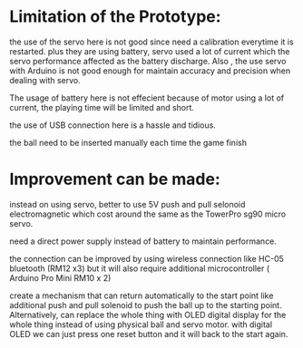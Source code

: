 # Limitation of the Prototype:

the use of the servo here is not good since need a calibration everytime it is restarted. plus they are using battery, servo used a lot of current which the servo performance affected as the battery discharge. Also , the use servo with Arduino is not good enough for maintain accuracy and precision when dealing with servo.

The usage of battery here is not effecient because of motor using a lot of current, the playing time will be limited and short.

the use of USB connection here is a hassle and tidious.

the ball need to be inserted manually each time the game finish


# Improvement can be made:
 
instead on using servo, better to use 5V push and pull selonoid electromagnetic which cost around the same as the TowerPro sg90 micro servo.

need a direct power supply instead of battery to maintain performance.

the connection can be improved by using wireless connection like HC-05 bluetooth (RM12 x3) but it will also require additional microcontroller ( Arduino Pro Mini RM10 x 2)

create a mechanism that can return automatically to the start point like additional push and pull solenoid to push the ball up to the starting point. Alternatively, can replace the whole thing with OLED digital display for the whole thing instead of using physical ball and servo motor. with digital OLED we can just press one reset button and it will back to the start again.
